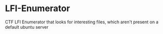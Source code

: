 # LFI-Enumerator
CTF LFI Enumerator that looks for interesting files, which aren't present on a default ubuntu server
